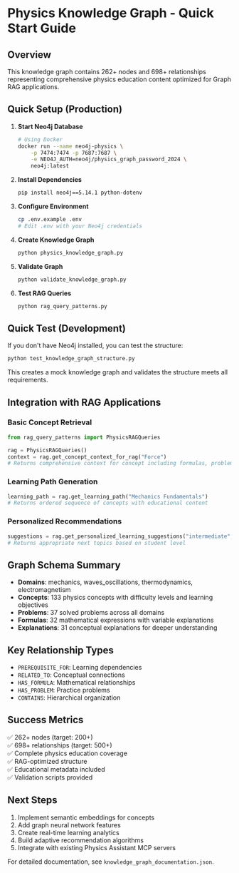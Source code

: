 # Physics Knowledge Graph - Quick Start Guide

## Overview
This knowledge graph contains 262+ nodes and 698+ relationships representing comprehensive physics education content optimized for Graph RAG applications.

## Quick Setup (Production)

1. **Start Neo4j Database**
   ```bash
   # Using Docker
   docker run --name neo4j-physics \
       -p 7474:7474 -p 7687:7687 \
       -e NEO4J_AUTH=neo4j/physics_graph_password_2024 \
       neo4j:latest
   ```

2. **Install Dependencies**
   ```bash
   pip install neo4j==5.14.1 python-dotenv
   ```

3. **Configure Environment**
   ```bash
   cp .env.example .env
   # Edit .env with your Neo4j credentials
   ```

4. **Create Knowledge Graph**
   ```bash
   python physics_knowledge_graph.py
   ```

5. **Validate Graph**
   ```bash
   python validate_knowledge_graph.py
   ```

6. **Test RAG Queries**
   ```bash
   python rag_query_patterns.py
   ```

## Quick Test (Development)

If you don't have Neo4j installed, you can test the structure:

```bash
python test_knowledge_graph_structure.py
```

This creates a mock knowledge graph and validates the structure meets all requirements.

## Integration with RAG Applications

### Basic Concept Retrieval
```python
from rag_query_patterns import PhysicsRAGQueries

rag = PhysicsRAGQueries()
context = rag.get_concept_context_for_rag("Force")
# Returns comprehensive context for concept including formulas, problems, prerequisites
```

### Learning Path Generation
```python
learning_path = rag.get_learning_path("Mechanics Fundamentals")
# Returns ordered sequence of concepts with educational content
```

### Personalized Recommendations
```python
suggestions = rag.get_personalized_learning_suggestions("intermediate", "energy")
# Returns appropriate next topics based on student level
```

## Graph Schema Summary

- **Domains**: mechanics, waves_oscillations, thermodynamics, electromagnetism
- **Concepts**: 133 physics concepts with difficulty levels and learning objectives  
- **Problems**: 37 solved problems across all domains
- **Formulas**: 32 mathematical expressions with variable explanations
- **Explanations**: 31 conceptual explanations for deeper understanding

## Key Relationship Types

- `PREREQUISITE_FOR`: Learning dependencies
- `RELATED_TO`: Conceptual connections  
- `HAS_FORMULA`: Mathematical relationships
- `HAS_PROBLEM`: Practice problems
- `CONTAINS`: Hierarchical organization

## Success Metrics

✅ 262+ nodes (target: 200+)  
✅ 698+ relationships (target: 500+)  
✅ Complete physics education coverage  
✅ RAG-optimized structure  
✅ Educational metadata included  
✅ Validation scripts provided  

## Next Steps

1. Implement semantic embeddings for concepts
2. Add graph neural network features  
3. Create real-time learning analytics
4. Build adaptive recommendation algorithms
5. Integrate with existing Physics Assistant MCP servers

For detailed documentation, see `knowledge_graph_documentation.json`.
